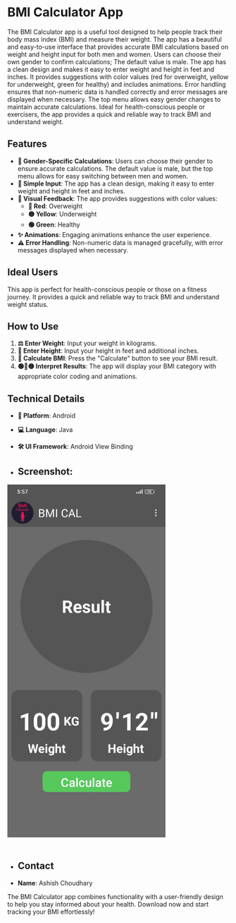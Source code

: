 # BMI Calculator App

The BMI Calculator app is a useful tool designed to help people track their body mass index (BMI) and measure their weight. The app has a beautiful and easy-to-use interface that provides accurate BMI calculations based on weight and height input for both men and women. Users can choose their own gender to confirm calculations; The default value is male. The app has a clean design and makes it easy to enter weight and height in feet and inches. It provides suggestions with color values (red for overweight, yellow for underweight, green for healthy) and includes animations. Error handling ensures that non-numeric data is handled correctly and error messages are displayed when necessary. The top menu allows easy gender changes to maintain accurate calculations. Ideal for health-conscious people or exercisers, the app provides a quick and reliable way to track BMI and understand weight.

## Features

- **👫 Gender-Specific Calculations**: Users can choose their gender to ensure accurate calculations. The default value is male, but the top menu allows for easy switching between men and women.
- **📏 Simple Input**: The app has a clean design, making it easy to enter weight and height in feet and inches.
- **🎨 Visual Feedback**: The app provides suggestions with color values:
  - **🔴 Red**: Overweight
  - **🟡 Yellow**: Underweight
  - **🟢 Green**: Healthy
- **✨ Animations**: Engaging animations enhance the user experience.
- **⚠️ Error Handling**: Non-numeric data is managed gracefully, with error messages displayed when necessary.

## Ideal Users

This app is perfect for health-conscious people or those on a fitness journey. It provides a quick and reliable way to track BMI and understand weight status.

## How to Use

1. **⚖️ Enter Weight**: Input your weight in kilograms.
2. **📏 Enter Height**: Input your height in feet and additional inches.
3. **🔢 Calculate BMI**: Press the "Calculate" button to see your BMI result.
4. **🟢🔴🟡 Interpret Results**: The app will display your BMI category with appropriate color coding and animations.

## Technical Details

- **📱 Platform**: Android
- **💻 Language**: Java
- **🛠️ UI Framework**: Android View Binding

- ## Screenshot:

<img src="https://github.com/Ashish-Choudhary-12/BMI_Calculator/blob/main/Screenshot/Main.jpg" alt="CryptoMatrix Logo" style="max-width: 80%; height: 800px; margin-bottom: 20px;">


- ## Contact

- **Name**: Ashish Choudhary



The BMI Calculator app combines functionality with a user-friendly design to help you stay informed about your health. Download now and start tracking your BMI effortlessly!

